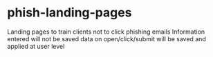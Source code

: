 # phish-landing-pages
Landing pages to train clients not to click phishing emails
Information entered will not be saved
data on open/click/submit will be saved and applied at user level
